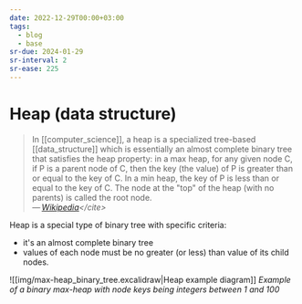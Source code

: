 ```yaml
---
date: 2022-12-29T00:00+03:00
tags:
  - blog
  - base
sr-due: 2024-01-29
sr-interval: 2
sr-ease: 225
---
```


# Heap (data structure)

> In [[computer_science]], a heap is a specialized tree-based [[data_structure]]
> which is essentially an almost complete binary tree that satisfies the heap
> property: in a max heap, for any given node C, if P is a parent node of C,
> then the key (the value) of P is greater than or equal to the key of C. In a
> min heap, the key of P is less than or equal to the key of C. The node at the
> "top" of the heap (with no parents) is called the root node.\
> — <cite>[Wikipedia](https://en.wikipedia.org/wiki/Heap_\(data_structure\))</cite>

Heap is a special type of binary tree with specific criteria:

- it's an almost complete binary tree
- values of each node must be no greater (or less) than value of its child
  nodes.

![[img/max-heap_binary_tree.excalidraw|Heap example diagram]]
_Example of a binary max-heap with node keys being integers between 1 and 100_
